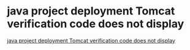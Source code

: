 # java project deployment Tomcat verification code does not display
[java project deployment Tomcat verification code does not display](https://aiwithcloud.com/2022/09/16/java_project_deployment_tomcat_verification_code_does_not_display/)